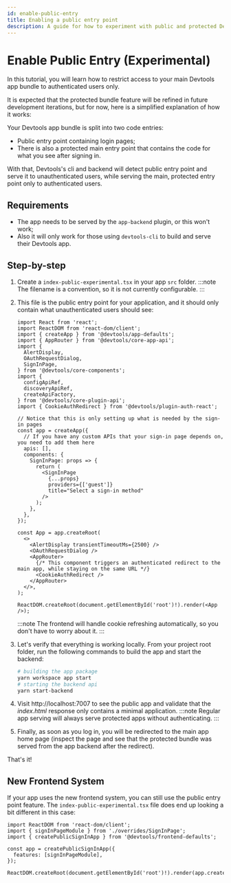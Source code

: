 ```yaml
---
id: enable-public-entry
title: Enabling a public entry point
description: A guide for how to experiment with public and protected Devtools app bundles
---
```


# Enable Public Entry (Experimental)

In this tutorial, you will learn how to restrict access to your main Devtools app bundle to authenticated users only.

It is expected that the protected bundle feature will be refined in future development iterations, but for now, here is a simplified explanation of how it works:

Your Devtools app bundle is split into two code entries:

- Public entry point containing login pages;
- There is also a protected main entry point that contains the code for what you see after signing in.

With that, Devtools's cli and backend will detect public entry point and serve it to unauthenticated users, while serving the main, protected entry point only to authenticated users.

## Requirements

- The app needs to be served by the `app-backend` plugin, or this won't work;
- Also it will only work for those using `devtools-cli` to build and serve their Devtools app.

## Step-by-step

1. Create a `index-public-experimental.tsx` in your app `src` folder.
   :::note
   The filename is a convention, so it is not currently configurable.
   :::

2. This file is the public entry point for your application, and it should only contain what unauthenticated users should see:

   ```tsx title="in packages/app/src/index-public-experimental.tsx"
   import React from 'react';
   import ReactDOM from 'react-dom/client';
   import { createApp } from '@devtools/app-defaults';
   import { AppRouter } from '@devtools/core-app-api';
   import {
     AlertDisplay,
     OAuthRequestDialog,
     SignInPage,
   } from '@devtools/core-components';
   import {
     configApiRef,
     discoveryApiRef,
     createApiFactory,
   } from '@devtools/core-plugin-api';
   import { CookieAuthRedirect } from '@devtools/plugin-auth-react';

   // Notice that this is only setting up what is needed by the sign-in pages
   const app = createApp({
     // If you have any custom APIs that your sign-in page depends on, you need to add them here
     apis: [],
     components: {
       SignInPage: props => {
         return (
           <SignInPage
             {...props}
             providers={['guest']}
             title="Select a sign-in method"
           />
         );
       },
     },
   });

   const App = app.createRoot(
     <>
       <AlertDisplay transientTimeoutMs={2500} />
       <OAuthRequestDialog />
       <AppRouter>
         {/* This component triggers an authenticated redirect to the main app, while staying on the same URL */}
         <CookieAuthRedirect />
       </AppRouter>
     </>,
   );

   ReactDOM.createRoot(document.getElementById('root')!).render(<App />);
   ```

   :::note
   The frontend will handle cookie refreshing automatically, so you don't have to worry about it.
   :::

3. Let's verify that everything is working locally. From your project root folder, run the following commands to build the app and start the backend:

   ```sh
   # building the app package
   yarn workspace app start
   # starting the backend api
   yarn start-backend
   ```

4. Visit http://localhost:7007 to see the public app and validate that the _index.html_ response only contains a minimal application.
   :::note
   Regular app serving will always serve protected apps without authenticating.
   :::

5. Finally, as soon as you log in, you will be redirected to the main app home page (inspect the page and see that the protected bundle was served from the app backend after the redirect).

That's it!

## New Frontend System

If your app uses the new frontend system, you can still use the public entry point feature. The `index-public-experimental.tsx` file does end up looking a bit different in this case:

```tsx title="in packages/app/src/index-public-experimental.tsx"
import ReactDOM from 'react-dom/client';
import { signInPageModule } from './overrides/SignInPage';
import { createPublicSignInApp } from '@devtools/frontend-defaults';

const app = createPublicSignInApp({
  features: [signInPageModule],
});

ReactDOM.createRoot(document.getElementById('root')!).render(app.createRoot());
```
